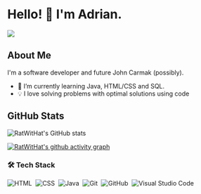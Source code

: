 # Hello! 👋 I'm Adrian.
<img src="https://media.giphy.com/media/v1.Y2lkPTc5MGI3NjExcDdkb3B1MGVvZm9ld2UxOGJwN3ZzdWJ2a3I0OHBnZnFoNGt5ZWg3aSZlcD12MV9pbnRlcm5hbF9naWZfYnlfaWQmY3Q9Zw/WbDhQjgBrpUuk/giphy.gif" align="bottom"/>

## About Me
I'm a software developer and future John Carmak (possibly).

- 🌱 I’m currently learning Java, HTML/CSS and SQL.
- 💡  I love solving problems with optimal solutions using code


## GitHub Stats
![RatWitHat's GitHub stats](https://github-readme-stats.vercel.app/api?username=RatWitHat&show_icons=true&theme=dark)

[![RatWitHat's github activity graph](https://github-readme-activity-graph.vercel.app/graph?username=RatWitHat&theme=github-compact)](https://github.com/ashutosh00710/github-readme-activity-graph)


### 🛠 Tech Stack

![HTML](https://img.shields.io/badge/-HTML-05122A?style=flat&logo=HTML5)&nbsp;
![CSS](https://img.shields.io/badge/-CSS-05122A?style=flat&logo=CSS3&logoColor=1572B6)&nbsp;
![Java](https://img.shields.io/badge/-Java-05122A?style=flat&logo=Java&logoColor=FFA518)&nbsp;
![Git](https://img.shields.io/badge/-Git-05122A?style=flat&logo=git)&nbsp;
![GitHub](https://img.shields.io/badge/-GitHub-05122A?style=flat&logo=github)&nbsp;
![Visual Studio Code](https://img.shields.io/badge/-Visual%20Studio%20Code-05122A?style=flat&logo=visual-studio-code&logoColor=007ACC)&nbsp;
